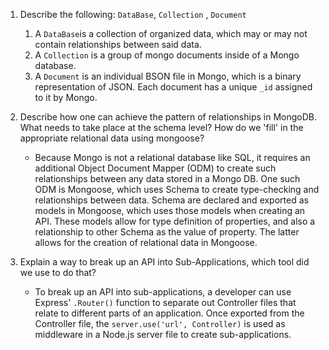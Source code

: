 1. Describe the following: `DataBase`, `Collection` , `Document`

    1. A `DataBase`is a collection of organized data, which may or may not contain relationships between said data.
    2. A `Collection` is a group of mongo documents inside of a Mongo database.
    3. A `Document` is an individual BSON file in Mongo, which is a binary representation of JSON. Each document has a unique `_id` assigned to it by Mongo. 

2. Describe how one can achieve the pattern of relationships in MongoDB. What needs to take place at the schema level? How do we 'fill' in the appropriate relational data using mongoose?

    * Because Mongo is not a relational database like SQL, it requires an additional Object Document Mapper (ODM) to create such relationships between any data stored in a Mongo DB. One such ODM is Mongoose, which uses Schema to create type-checking and relationships between data. Schema are declared and exported as models in Mongoose, which uses those models when creating an API. These models allow for type definition of properties, and also a relationship to other Schema as the value of property. The latter allows for the creation of relational data in Mongoose.

3. Explain a way to break up an API into Sub-Applications, which tool did we use to do that?

    * To break up an API into sub-applications, a developer can use Express' `.Router()` function to separate out Controller files that relate to different parts of an application. Once exported from the Controller file, the `server.use('url', Controller)` is used as middleware in a Node.js server file to create sub-applications.